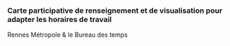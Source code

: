 ### Carte participative de renseignement et de visualisation pour adapter les horaires de travail

Rennes Métropole & le Bureau des temps 
